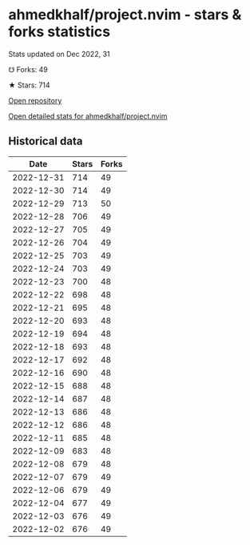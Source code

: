 # ahmedkhalf/project.nvim - stars & forks statistics

Stats updated on Dec 2022, 31

☋ Forks: 49

★ Stars: 714

[Open repository](https://github.com/ahmedkhalf/project.nvim)

[Open detailed stats for ahmedkhalf/project.nvim](https://reviewgithub.com/rep/ahmedkhalf/project.nvim)

## Historical data
| Date | Stars | Forks |
|------|-------|-------|
| 2022-12-31 | 714 | 49 | 
| 2022-12-30 | 714 | 49 | 
| 2022-12-29 | 713 | 50 | 
| 2022-12-28 | 706 | 49 | 
| 2022-12-27 | 705 | 49 | 
| 2022-12-26 | 704 | 49 | 
| 2022-12-25 | 703 | 49 | 
| 2022-12-24 | 703 | 49 | 
| 2022-12-23 | 700 | 48 | 
| 2022-12-22 | 698 | 48 | 
| 2022-12-21 | 695 | 48 | 
| 2022-12-20 | 693 | 48 | 
| 2022-12-19 | 694 | 48 | 
| 2022-12-18 | 693 | 48 | 
| 2022-12-17 | 692 | 48 | 
| 2022-12-16 | 690 | 48 | 
| 2022-12-15 | 688 | 48 | 
| 2022-12-14 | 687 | 48 | 
| 2022-12-13 | 686 | 48 | 
| 2022-12-12 | 686 | 48 | 
| 2022-12-11 | 685 | 48 | 
| 2022-12-09 | 683 | 48 | 
| 2022-12-08 | 679 | 48 | 
| 2022-12-07 | 679 | 49 | 
| 2022-12-06 | 679 | 49 | 
| 2022-12-04 | 677 | 49 | 
| 2022-12-03 | 676 | 49 | 
| 2022-12-02 | 676 | 49 | 

